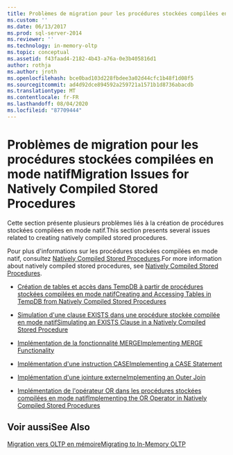 ```yaml
---
title: Problèmes de migration pour les procédures stockées compilées en mode natif | Microsoft Docs
ms.custom: ''
ms.date: 06/13/2017
ms.prod: sql-server-2014
ms.reviewer: ''
ms.technology: in-memory-oltp
ms.topic: conceptual
ms.assetid: f43faad4-2182-4b43-a76a-0e3b405816d1
author: rothja
ms.author: jroth
ms.openlocfilehash: bce0bad103d228fbdee3a02d44cfc1b48f1d08f5
ms.sourcegitcommit: ad4d92dce894592a259721a1571b1d8736abacdb
ms.translationtype: MT
ms.contentlocale: fr-FR
ms.lasthandoff: 08/04/2020
ms.locfileid: "87709444"
---
```

# <a name="migration-issues-for-natively-compiled-stored-procedures"></a><span data-ttu-id="73be6-102">Problèmes de migration pour les procédures stockées compilées en mode natif</span><span class="sxs-lookup"><span data-stu-id="73be6-102">Migration Issues for Natively Compiled Stored Procedures</span></span>
  <span data-ttu-id="73be6-103">Cette section présente plusieurs problèmes liés à la création de procédures stockées compilées en mode natif.</span><span class="sxs-lookup"><span data-stu-id="73be6-103">This section presents several issues related to creating natively compiled stored procedures.</span></span>  
  
 <span data-ttu-id="73be6-104">Pour plus d'informations sur les procédures stockées compilées en mode natif, consultez [Natively Compiled Stored Procedures](natively-compiled-stored-procedures.md).</span><span class="sxs-lookup"><span data-stu-id="73be6-104">For more information about natively compiled stored procedures, see [Natively Compiled Stored Procedures](natively-compiled-stored-procedures.md).</span></span>  
  
-   [<span data-ttu-id="73be6-105">Création de tables et accès dans TempDB à partir de procédures stockées compilées en mode natif</span><span class="sxs-lookup"><span data-stu-id="73be6-105">Creating and Accessing Tables in TempDB from Natively Compiled Stored Procedures</span></span>](create-and-access-tables-in-tempdb-from-stored-procedures.md)  
  
-   [<span data-ttu-id="73be6-106">Simulation d'une clause EXISTS dans une procédure stockée compilée en mode natif</span><span class="sxs-lookup"><span data-stu-id="73be6-106">Simulating an EXISTS Clause in a Natively Compiled Stored Procedure</span></span>](simulating-an-if-while-exists-statement-in-a-natively-compiled-module.md)  
  
-   [<span data-ttu-id="73be6-107">Implémentation de la fonctionnalité MERGE</span><span class="sxs-lookup"><span data-stu-id="73be6-107">Implementing MERGE Functionality</span></span>](implementing-merge-functionality-in-a-natively-compiled-stored-procedure.md)  
  
-   [<span data-ttu-id="73be6-108">Implémentation d'une instruction CASE</span><span class="sxs-lookup"><span data-stu-id="73be6-108">Implementing a CASE Statement</span></span>](implementing-a-case-expression-in-a-natively-compiled-stored-procedure.md)  
  
-   [<span data-ttu-id="73be6-109">Implémentation d'une jointure externe</span><span class="sxs-lookup"><span data-stu-id="73be6-109">Implementing an Outer Join</span></span>](implementing-an-outer-join.md)  
  
-   [<span data-ttu-id="73be6-110">Implémentation de l'opérateur OR dans les procédures stockées compilées en mode natif</span><span class="sxs-lookup"><span data-stu-id="73be6-110">Implementing the OR Operator in Natively Compiled Stored Procedures</span></span>](../../database-engine/implementing-the-or-operator-in-natively-compiled-stored-procedures.md)  
  
## <a name="see-also"></a><span data-ttu-id="73be6-111">Voir aussi</span><span class="sxs-lookup"><span data-stu-id="73be6-111">See Also</span></span>  
 [<span data-ttu-id="73be6-112">Migration vers OLTP en mémoire</span><span class="sxs-lookup"><span data-stu-id="73be6-112">Migrating to In-Memory OLTP</span></span>](migrating-to-in-memory-oltp.md)  
  
  
